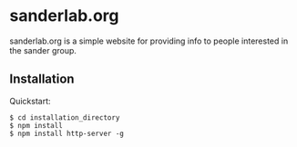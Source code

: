 # sanderlab.org

sanderlab.org is a simple website for providing info to people interested in the sander group.

## Installation

Quickstart:

```
$ cd installation_directory
$ npm install
$ npm install http-server -g
```



